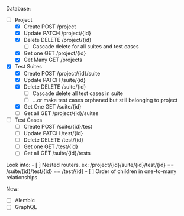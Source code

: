 Database:

- [ ] Project
  - [x] Create      POST /project
  - [x] Update      PATCH /project/{id}
  - [x] Delete      DELETE /project/{id}
    - [ ] Cascade delete for all suites and test cases
  - [x] Get one     GET /project/{id}
  - [x] Get Many    GET /projects

- [x] Test Suites
  - [x] Create      POST /project/{id}/suite
  - [x] Update      PATCH /suite/{id}
  - [x] Delete      DELETE /suite/{id}
    - [ ] Cascade delete all test cases in suite
    - [ ] ...or make test cases orphaned but still belonging to project
  - [x] Get One     GET /suite/{id}
  - [ ] Get all     GET /project/{id}/suites

- [ ] Test Cases
  - [ ] Create      POST /suite/{id}/test
  - [ ] Update      PATCH /test/{id}
  - [ ] Delete      DELETE /test/{id}
  - [ ] Get one     GET /test/{id}
  - [ ] Get all     GET /suite/{id}/tests

Look into:
    - [ ] Nested routers. ex: /project/{id}/suite/{id}/test/{id} == /suite/{id}/test/{id} == /test/{id}
    - [ ] Order of children in one-to-many relationships

New:
- [ ] Alembic
- [ ] GraphQL
